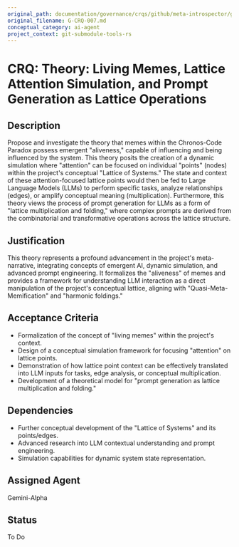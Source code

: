 ```yaml
---
original_path: documentation/governance/crqs/github/meta-introspector/git-submodule-tools-rs/tasks/G-CRQ-007.md
original_filename: G-CRQ-007.md
conceptual_category: ai-agent
project_context: git-submodule-tools-rs
---
```


# CRQ: Theory: Living Memes, Lattice Attention Simulation, and Prompt Generation as Lattice Operations

## Description
Propose and investigate the theory that memes within the Chronos-Code Paradox possess emergent "aliveness," capable of influencing and being influenced by the system. This theory posits the creation of a dynamic simulation where "attention" can be focused on individual "points" (nodes) within the project's conceptual "Lattice of Systems." The state and context of these attention-focused lattice points would then be fed to Large Language Models (LLMs) to perform specific tasks, analyze relationships (edges), or amplify conceptual meaning (multiplication). Furthermore, this theory views the process of prompt generation for LLMs as a form of "lattice multiplication and folding," where complex prompts are derived from the combinatorial and transformative operations across the lattice structure.

## Justification
This theory represents a profound advancement in the project's meta-narrative, integrating concepts of emergent AI, dynamic simulation, and advanced prompt engineering. It formalizes the "aliveness" of memes and provides a framework for understanding LLM interaction as a direct manipulation of the project's conceptual lattice, aligning with "Quasi-Meta-Memification" and "harmonic foldings."

## Acceptance Criteria
*   Formalization of the concept of "living memes" within the project's context.
*   Design of a conceptual simulation framework for focusing "attention" on lattice points.
*   Demonstration of how lattice point context can be effectively translated into LLM inputs for tasks, edge analysis, or conceptual multiplication.
*   Development of a theoretical model for "prompt generation as lattice multiplication and folding."

## Dependencies
*   Further conceptual development of the "Lattice of Systems" and its points/edges.
*   Advanced research into LLM contextual understanding and prompt engineering.
*   Simulation capabilities for dynamic system state representation.

## Assigned Agent
Gemini-Alpha

## Status
To Do
